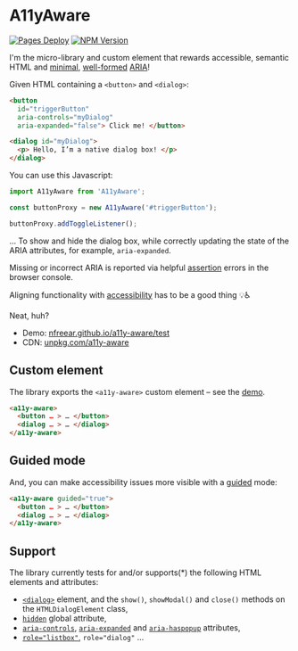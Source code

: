 
# A11yAware

[![Pages Deploy][ci-badge]][ci]
[![NPM Version][npm-badge]][npm]

I'm the micro-library and custom element that rewards accessible, semantic HTML and [minimal][rule1], [well-formed][conform] [ARIA][]!

Given HTML containing a `<button>` and `<dialog>`:

```html
<button
  id="triggerButton"
  aria-controls="myDialog"
  aria-expanded="false"> Click me! </button>

<dialog id="myDialog">
  <p> Hello, I’m a native dialog box! </p>
</dialog>
```

You can use this Javascript:

```js
import A11yAware from 'A11yAware';

const buttonProxy = new A11yAware('#triggerButton');

buttonProxy.addToggleListener();
```

… To show and hide the dialog box, while correctly updating the state of the ARIA attributes, for example, `aria-expanded`.

Missing or incorrect ARIA is reported via helpful [assertion][] errors in the browser console.

Aligning functionality with [accessibility][intro] has to be a good thing 💡♿️

Neat, huh?

* Demo: [nfreear.github.io/a11y-aware/test][ghp]
* CDN: [unpkg.com/a11y-aware][unpkg]

## Custom element

The library exports the `<a11y-aware>` custom element – see the [demo][elem-demo].

```html
<a11y-aware>
  <button … > … </button>
  <dialog … > … </dialog>
</a11y-aware>
```

## Guided mode

And, you can make accessibility issues more visible with a [guided][] mode:

```html
<a11y-aware guided="true">
  <button … > … </button>
  <dialog … > … </dialog>
</a11y-aware>
```

## Support

The library currently tests for and/or supports(*) the following HTML elements and attributes:

* [`<dialog>`][dlg-elem] element, and the `show()`, `showModal()` and `close()` methods on the `HTMLDialogElement` class,
* [`hidden`][hidden] global attribute,
* [`aria-controls`][aria-controls], [`aria-expanded`][aria-expanded] and [`aria-haspopup`][aria-haspopup] attributes,
* [`role="listbox"`][listbox], `role="dialog"` …

[unpkg]: https://unpkg.com/a11y-aware
[ghp]: https://nfreear.github.io/a11y-aware/test/good.html
[elem-demo]: https://nfreear.github.io/a11y-aware/test/good.elem.html
[guided]: https://nfreear.github.io/a11y-aware/test/guided.html
[pen demo]: https://codepen.io/nfreear/pen/poMbKzj
[intro]: https://www.w3.org/WAI/fundamentals/accessibility-intro/
[rule1]: https://www.w3.org/TR/using-aria/#rule1
  "First rule of ARIA - Don't use ARIA!"
[guidance]: https://www.w3.org/TR/html-aria/#author-guidance-to-avoid-incorrect-use-of-aria
[conform]: https://www.w3.org/TR/html-aria/#docconformance
  "ARIA in HTML: Document conformance…"
[aria]: https://www.w3.org/TR/wai-aria-1.2/
  "Accessible Rich Internet Applications (WAI-ARIA) 1.2, W3C Recommendation, 06 June 2023"
[aria-controls]: https://w3.org/TR/wai-aria-1.2/#aria-controls
[aria-expanded]: https://w3.org/TR/wai-aria-1.2/#aria-expanded
[aria-haspopup]: https://w3.org/TR/wai-aria-1.2/#aria-haspopup
[listbox]: https://w3.org/TR/wai-aria-1.2/#listbox
[assertion]: https://developer.mozilla.org/en-US/docs/Web/API/console/assert_static
  "console.assert() function, MDN"
[dlg-elem]: https://developer.mozilla.org/en-US/docs/Web/HTML/Element/dialog
[hidden]: https://developer.mozilla.org/en-US/docs/Web/HTML/Global_attributes/hidden
  "'hidden' global attribute, MDN"
[spec-hddn]: https://html.spec.whatwg.org/multipage/interaction.html#the-hidden-attribute
[pen orig]: https://codepen.io/nfreear/pen/VwoeGpx
[accname]: https://github.com/google/accessible-name
[dom-accessibility-api]: https://github.com/eps1lon/dom-accessibility-api
[defence]: https://pythonmania.org/assertions-and-defensive-programming-with-examples/
  "Assertions and Defensive Programming (With Examples)"
[emoji]: https://gitmoji.dev/

[ci]: https://github.com/nfreear/a11y-aware/actions/workflows/node.js.yml
[ci-badge]: https://github.com/nfreear/a11y-aware/actions/workflows/node.js.yml/badge.svg
[npm]: https://www.npmjs.com/package/a11y-aware
[npm-badge]: https://img.shields.io/npm/v/a11y-aware
